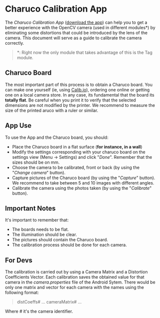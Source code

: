# Charuco Calibration App
The *Charuco Calibration App* (<a href="https://documentation.theroboboproject.com/util/aruco-calibration-app.apk">download the app</a>) can help you to get a better experience with the OpenCV camera (used in different modules*) by eliminating some distortions that could be introduced by the lens of the camera.
This document will serve as a guide to calibrate the camera correctly.
> *: Right now the only module that takes advantage of this is the Tag module.
## Charuco Board
The most important part of this process is to obtain a Charuco board. You can make one yourself (ie, using [Calib.io](https://calib.io/pages/camera-calibration-pattern-generator)), ordering one online or getting one on a local camera store.
In any case, its fundamental that the board its **totally flat**. Be careful when you print it to verify that the selected dimensions are not modified by the printer. We recommend to measure the size of the printed aruco with a ruler or similar.
## App Use
To use the App and the Charuco board, you should:

 - Place the Charuco board in a flat surface (**for instance, in a wall**)
 - Modify the settings corresponding with your charuco board on the settings view (Menu -> Settings) and click "*Done*". Remember that the sizes should be on mm.
 - Choose the camera to be calibrated, front or back (by using the "*Change camera*" button).
 - Capture pictures of the Charuco board (by using the "*Capture*" button). We recommend to take between 5 and 10 images with different angles.
 - Calibrate the camera using the photos taken (by using the "*Calibrate*" button).
## Important Notes
It's important to remember that:
 - The boards needs to be flat.
 - The illumination should be clear.
 - The pictures should contain the Charuco board.
 - The calibration process should be done for each camera.

## For Devs
The calibration is carried out by using a Camera Matrix and a Distortion Coefficients Vector. Each calibration saves the obtained value for that camera in the *camera.properties* file of the Android Sytem. There would be only one matrix and vector for each camera with the names using the following format:

> distCoeffs# ...
> cameraMatrix# ...
>
Where *#* it's the camera identifier.

